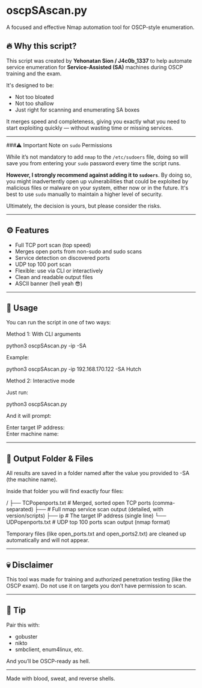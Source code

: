 # oscpSAscan.py

A focused and effective Nmap automation tool for OSCP-style enumeration.

## 🔥 Why this script?

This script was created by **Yehonatan Sion / J4c0b_1337** to help automate service enumeration for **Service-Assisted (SA)** machines during OSCP training and the exam.

It's designed to be:
- Not too bloated
- Not too shallow
- Just right for scanning and enumerating SA boxes

It merges speed and completeness, giving you exactly what you need to start exploiting quickly — without wasting time or missing services.

---

###⚠️ Important Note on `sudo` Permissions

While it’s not mandatory to add `nmap` to the `/etc/sudoers` file, doing so will save you from entering your `sudo` password every time the script runs. 

**However, I strongly recommend against adding it to `sudoers`**. By doing so, you might inadvertently open up vulnerabilities that could be exploited by malicious files or malware on your system, either now or in the future. It's best to use `sudo` manually to maintain a higher level of security.

Ultimately, the decision is yours, but please consider the risks.

---

## ⚙️ Features

- Full TCP port scan (top speed)
- Merges open ports from non-sudo and sudo scans
- Service detection on discovered ports
- UDP top 100 port scan
- Flexible: use via CLI or interactively
- Clean and readable output files
- ASCII banner (hell yeah 😎)

---

## 🚀 Usage

You can run the script in one of two ways:

Method 1: With CLI arguments

python3 oscpSAscan.py -ip <target IP> -SA <output name>

Example:

python3 oscpSAscan.py -ip 192.168.170.122 -SA Hutch

Method 2: Interactive mode

Just run:

python3 oscpSAscan.py

And it will prompt:

Enter target IP address:  
Enter machine name:

---

## 📂 Output Folder & Files

All results are saved in a folder named after the value you provided to -SA (the machine name).

Inside that folder you will find exactly four files:

<SA name>/
├── TCPopenports.txt      # Merged, sorted open TCP ports (comma-separated)
├── <SA name>            # Full nmap service scan output (detailed, with version/scripts)
├── ip                   # The target IP address (single line)
└── UDPopenports.txt     # UDP top 100 ports scan output (nmap format)

Temporary files (like open_ports.txt and open_ports2.txt) are cleaned up automatically and will not appear.

---

## 💀 Disclaimer

This tool was made for training and authorized penetration testing (like the OSCP exam). Do not use it on targets you don’t have permission to scan.

---

## 🧠 Tip

Pair this with:
- gobuster
- nikto
- smbclient, enum4linux, etc.

And you’ll be OSCP-ready as hell.

---

Made with blood, sweat, and reverse shells.
